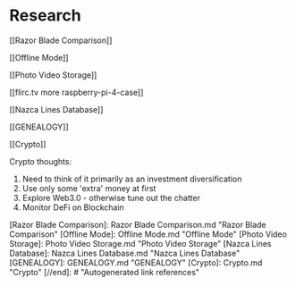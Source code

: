 # Research

[[Razor Blade Comparison]]

[[Offline Mode]]

[[Photo Video Storage]]

[[flirc.tv more raspberry-pi-4-case]]

[[Nazca Lines Database]]

[[GENEALOGY]]

[[Crypto]]

Crypto thoughts:

1. Need to think of it primarily as an investment diversification 
2. Use only some 'extra' money at first
3. Explore Web3.0 - otherwise tune out the chatter
4. Monitor DeFi on Blockchain

[//begin]: # "Autogenerated link references for markdown compatibility"
[Razor Blade Comparison]: Razor Blade Comparison.md "Razor Blade Comparison"
[Offline Mode]: Offline Mode.md "Offline Mode"
[Photo Video Storage]: Photo Video Storage.md "Photo Video Storage"
[Nazca Lines Database]: Nazca Lines Database.md "Nazca Lines Database"
[GENEALOGY]: GENEALOGY.md "GENEALOGY"
[Crypto]: Crypto.md "Crypto"
[//end]: # "Autogenerated link references"